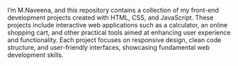 I’m M.Naveena, and this repository contains a collection of my front-end development projects created with HTML, CSS, and JavaScript. These projects include interactive web applications such as a calculator, an online shopping cart, and other practical tools aimed at enhancing user experience and functionality. Each project focuses on responsive design, clean code structure, and user-friendly interfaces, showcasing fundamental web development skills.
